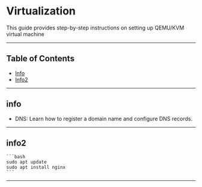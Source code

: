 # Virtualization

This guide provides step-by-step instructions on setting up QEMU/KVM virtual machine

---

## Table of Contents
- [Info](#info)
- [Info2](#info2)


---

## info

- DNS: Learn how to register a domain name and configure DNS records.

  
   
---

## info2

   
    ```bash
    sudo apt update
    sudo apt install nginx
    ```

---


